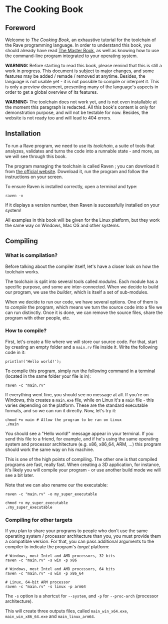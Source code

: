 # The Cooking Book

## Foreword

Welcome to _The Cooking Book_, an exhaustive tutorial for the toolchain of the Rave programming language. In order to understand this book, you should already have read [The Master Book](master.md), as well as knowing how to use the command-line program integrated to your operating system.

**WARNING:** Before starting to read this book, please remind that this is still a work in progress. This document is subject to major changes, and some features may be added / remade / removed at anytime. Besides, the language is not usable yet - it is not possible to compile or interpret it. This is only a preview document, presenting many of the language's aspects in order to get a global overview of its features.

**WARNING:** The toolchain does not work yet, and is not even installable at the moment this paragraph is redacted. All this book's content is only for demonstration purpose, and will not be testable for now. Besides, the website is not ready too and will lead to 404 errors.

## Installation

To run a Rave program, we need to use its _toolchain_, a suite of tools that analyzes, validates and turns the code into a runnable state - and more, as we will see through this book.

The program managing the toolchain is called Raven ; you can download it from [the official website](https://rave-lang.netlify.com/install). Download it, run the program and follow the instructions on your screen.

To ensure Raven is installed correctly, open a terminal and type:

```shell
raven -v
```

If it displays a version number, then Raven is successfully installed on your system!

All examples in this book will be given for the Linux platform, but they work the same way on Windows, Mac OS and other systems.

## Compiling

### What is compilation?

Before talking about the compiler itself, let's have a closer look on how the toolchain works.

The toolchain is split into several tools called _modules_. Each module has a specific purpose, and some are inter-connected. When we decide to build our program, we use the _builder_, which is itself a set of sub-modules.

When we decide to run our code, we have several options. One of them is to _compile_ the program, which means we turn the source code into a file we can run distinctly. Once it is done, we can remove the source files, share the program with other people, etc.

### How to compile?

First, let's create a file where we will store our source code. For that, start by creating an empty folder and a `main.rv` file inside it. Write the following code in it:

```rave
println!('Hello world!');
```

To compile this program, simply run the following command in a terminal (located in the same folder your file is in):

```shell
raven -c "main.rv"
```

If everything went fine, you should see no message at all. If you're on Windows, this creates a `main.exe` file, while on Linux it's a `main` file - this varies depending on the platform. These are the standard executable formats, and so we can run it directly. Now, let's try it:

```shell
chmod +x main # Allow the program to be ran on Linux
./main
```

You should see a "Hello world!" message appear in your terminal. If you send this file to a friend, for example, and if he's using the same operating system and processor architecture (e.g. x86, x86_64, ARM, ...) this program should work the same way on his machine.

This is one of the high points of compiling. The other one is that compiled programs are fast, really fast. When creating a 3D application, for instance, it's likely you will compile your program - or   use another build mode we will see a bit later.

Note that we can also rename our the executable:

```shell
raven -c "main.rv" -o my_super_executable

chmod +x my_super_executable
./my_super_executable
```

### Compiling for other targets

If you plan to share your programs to people who don't use the same operating system / processor architecture than you, you must provide them a compatible version. For that, you can pass additional arguments to the compiler to indicate the program's _target_ platform:

```shell
# Windows, most Intel and AMD processors, 32 bits
raven -c "main.rv" -s win -p x86

# Windows, most Intel and AMD processors, 64 bits
raven -c "main.rv" -s win -p x86_64

# Linux, 64-bit ARM processor
raven -c "main.rv" -s linux -p arm64
```

The `-s` option is a shortcut for `--system`, and `-p` for `--proc-arch` (processor architecture).

This will create three outputs files, called `main_win_x64.exe`, `main_win_x86_64.exe` and `main_linux_arm64`.